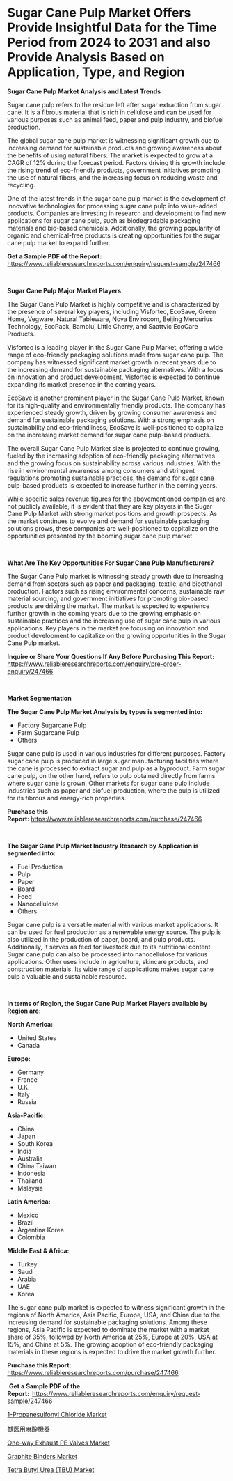 <p><h1>Sugar Cane Pulp Market Offers Provide Insightful Data for the Time Period from 2024 to 2031 and also Provide Analysis Based on Application, Type, and Region</h1></p><p><strong>Sugar Cane Pulp Market Analysis and Latest Trends</strong></p>
<p><p>Sugar cane pulp refers to the residue left after sugar extraction from sugar cane. It is a fibrous material that is rich in cellulose and can be used for various purposes such as animal feed, paper and pulp industry, and biofuel production.</p><p>The global sugar cane pulp market is witnessing significant growth due to increasing demand for sustainable products and growing awareness about the benefits of using natural fibers. The market is expected to grow at a CAGR of 12% during the forecast period. Factors driving this growth include the rising trend of eco-friendly products, government initiatives promoting the use of natural fibers, and the increasing focus on reducing waste and recycling.</p><p>One of the latest trends in the sugar cane pulp market is the development of innovative technologies for processing sugar cane pulp into value-added products. Companies are investing in research and development to find new applications for sugar cane pulp, such as biodegradable packaging materials and bio-based chemicals. Additionally, the growing popularity of organic and chemical-free products is creating opportunities for the sugar cane pulp market to expand further.</p></p>
<p><strong>Get a Sample PDF of the Report:&nbsp;</strong> <a href="https://www.reliableresearchreports.com/enquiry/request-sample/247466">https://www.reliableresearchreports.com/enquiry/request-sample/247466</a></p>
<p>&nbsp;</p>
<p><strong>Sugar Cane Pulp Major Market Players</strong></p>
<p><p>The Sugar Cane Pulp Market is highly competitive and is characterized by the presence of several key players, including Visfortec, EcoSave, Green Home, Vegware, Natural Tableware, Nova Envirocom, Beijing Mercurius Technology, EcoPack, Bamblu, Little Cherry, and Saattvic EcoCare Products.</p><p>Visfortec is a leading player in the Sugar Cane Pulp Market, offering a wide range of eco-friendly packaging solutions made from sugar cane pulp. The company has witnessed significant market growth in recent years due to the increasing demand for sustainable packaging alternatives. With a focus on innovation and product development, Visfortec is expected to continue expanding its market presence in the coming years.</p><p>EcoSave is another prominent player in the Sugar Cane Pulp Market, known for its high-quality and environmentally friendly products. The company has experienced steady growth, driven by growing consumer awareness and demand for sustainable packaging solutions. With a strong emphasis on sustainability and eco-friendliness, EcoSave is well-positioned to capitalize on the increasing market demand for sugar cane pulp-based products.</p><p>The overall Sugar Cane Pulp Market size is projected to continue growing, fueled by the increasing adoption of eco-friendly packaging alternatives and the growing focus on sustainability across various industries. With the rise in environmental awareness among consumers and stringent regulations promoting sustainable practices, the demand for sugar cane pulp-based products is expected to increase further in the coming years.</p><p>While specific sales revenue figures for the abovementioned companies are not publicly available, it is evident that they are key players in the Sugar Cane Pulp Market with strong market positions and growth prospects. As the market continues to evolve and demand for sustainable packaging solutions grows, these companies are well-positioned to capitalize on the opportunities presented by the booming sugar cane pulp market.</p></p>
<p>&nbsp;</p>
<p><strong>What Are The Key Opportunities For Sugar Cane Pulp Manufacturers?</strong></p>
<p><p>The Sugar Cane Pulp market is witnessing steady growth due to increasing demand from sectors such as paper and packaging, textile, and bioethanol production. Factors such as rising environmental concerns, sustainable raw material sourcing, and government initiatives for promoting bio-based products are driving the market. The market is expected to experience further growth in the coming years due to the growing emphasis on sustainable practices and the increasing use of sugar cane pulp in various applications. Key players in the market are focusing on innovation and product development to capitalize on the growing opportunities in the Sugar Cane Pulp market.</p></p>
<p><strong>Inquire or Share Your Questions If Any Before Purchasing This Report:</strong> <a href="https://www.reliableresearchreports.com/enquiry/pre-order-enquiry/247466">https://www.reliableresearchreports.com/enquiry/pre-order-enquiry/247466</a></p>
<p>&nbsp;</p>
<p><strong>Market Segmentation</strong></p>
<p><strong>The Sugar Cane Pulp Market Analysis by types is segmented into:</strong></p>
<p><ul><li>Factory Sugarcane Pulp</li><li>Farm Sugarcane Pulp</li><li>Others</li></ul></p>
<p><p>Sugar cane pulp is used in various industries for different purposes. Factory sugar cane pulp is produced in large sugar manufacturing facilities where the cane is processed to extract sugar and pulp as a byproduct. Farm sugar cane pulp, on the other hand, refers to pulp obtained directly from farms where sugar cane is grown. Other markets for sugar cane pulp include industries such as paper and biofuel production, where the pulp is utilized for its fibrous and energy-rich properties.</p></p>
<p><strong>Purchase this Report:&nbsp;</strong><a href="https://www.reliableresearchreports.com/purchase/247466">https://www.reliableresearchreports.com/purchase/247466</a></p>
<p>&nbsp;</p>
<p><strong>The Sugar Cane Pulp Market Industry Research by Application is segmented into:</strong></p>
<p><ul><li>Fuel Production</li><li>Pulp</li><li>Paper</li><li>Board</li><li>Feed</li><li>Nanocellulose</li><li>Others</li></ul></p>
<p><p>Sugar cane pulp is a versatile material with various market applications. It can be used for fuel production as a renewable energy source. The pulp is also utilized in the production of paper, board, and pulp products. Additionally, it serves as feed for livestock due to its nutritional content. Sugar cane pulp can also be processed into nanocellulose for various applications. Other uses include in agriculture, skincare products, and construction materials. Its wide range of applications makes sugar cane pulp a valuable and sustainable resource.</p></p>
<p>&nbsp;</p>
<p><strong>In terms of Region, the Sugar Cane Pulp Market Players available by Region are:</strong></p>
<p>
    <p> <strong> North America: </strong>
        <ul>
            <li>United States</li>
            <li>Canada</li>
        </ul>
        </p> 
    <p> <strong> Europe: </strong>
        <ul>
            <li>Germany</li>
            <li>France</li>
            <li>U.K.</li>
            <li>Italy</li>
            <li>Russia</li>
        </ul>
        </p> 
    <p> <strong> Asia-Pacific: </strong>
        <ul>
            <li>China</li>
            <li>Japan</li>
            <li>South Korea</li>
            <li>India</li>
            <li>Australia</li>
            <li>China Taiwan</li>
            <li>Indonesia</li>
            <li>Thailand</li>
            <li>Malaysia</li>
        </ul>
        </p> 
    <p> <strong> Latin America: </strong>
        <ul>
            <li>Mexico</li>
            <li>Brazil</li>
            <li>Argentina Korea</li>
            <li>Colombia</li>
        </ul>
        </p> 
    <p> <strong> Middle East & Africa: </strong>
        <ul>
            <li>Turkey</li>
            <li>Saudi</li>
            <li>Arabia</li>
            <li>UAE</li>
            <li>Korea</li>
        </ul>
    </p>
    </p>
<p><p>The sugar cane pulp market is expected to witness significant growth in the regions of North America, Asia Pacific, Europe, USA, and China due to the increasing demand for sustainable packaging solutions. Among these regions, Asia Pacific is expected to dominate the market with a market share of 35%, followed by North America at 25%, Europe at 20%, USA at 15%, and China at 5%. The growing adoption of eco-friendly packaging materials in these regions is expected to drive the market growth further.</p></p>
<p><strong>Purchase this Report: </strong><a href="https://www.reliableresearchreports.com/purchase/247466">https://www.reliableresearchreports.com/purchase/247466</a></p>
<p>&nbsp;<strong>Get a Sample PDF of the Report:&nbsp;&nbsp;</strong><a href="https://www.reliableresearchreports.com/enquiry/request-sample/247466">https://www.reliableresearchreports.com/enquiry/request-sample/247466</a></p>
<p><strong></strong></p>
<p><p><a href="https://view.publitas.com/reportprime-1/1-propanesulfonyl-chloride-market-analysis-examines-its-scope-on-growth-opportunities-and-forecasted-trends-spanning-from-2024-to-2031/">1-Propanesulfonyl Chloride Market</a></p><p><a href="https://medium.com/@garnett961902/%E7%8D%A3%E5%8C%BB%E7%94%A8%E9%BA%BB%E9%85%94%E5%99%A8%E5%85%B7%E5%B8%82%E5%A0%B4%E3%81%AF-%E5%B8%82%E5%A0%B4%E3%82%B7%E3%82%A7%E3%82%A2-%E5%B8%82%E5%A0%B4%E5%8B%95%E5%90%91-%E5%B8%82%E5%A0%B4%E6%88%90%E9%95%B7%E3%81%AB%E9%96%A2%E3%81%99%E3%82%8B%E6%83%85%E5%A0%B1%E3%82%92%E6%8F%90%E4%BE%9B%E3%81%97%E3%81%BE%E3%81%99-02efe66df65a">獣医用麻酔機器</a></p><p><a href="https://summer-dogwood-3e9.notion.site/One-way-Exhaust-PE-Valves-Market-Size-Global-Industry-Overview-Market-Segmentation-and-Forecast-2-9292cdf4379a4343b3b02f752feecdd1">One-way Exhaust PE Valves Market</a></p><p><a href="https://lydian-appliance-61d.notion.site/Graphite-Binders-Market-Provides-a-Comprehensive-Analysis-Including-a-Macro-Overview-of-the-Market-a-3e26d17bd3e64314a5027f65e0719091">Graphite Binders Market</a></p><p><a href="https://view.publitas.com/reportprime-1/tetra-butyl-urea-tbu-market-dynamics-2024-2031-also-about-its-market-trends-projections-and-opportunities/">Tetra Butyl Urea (TBU) Market</a></p></p>
